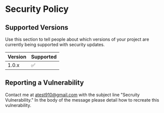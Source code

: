 # Security Policy

## Supported Versions

Use this section to tell people about which versions of your project are
currently being supported with security updates.

| Version | Supported          |
| ------- | ------------------ |
| 1.0.x   | :white_check_mark: |

## Reporting a Vulnerability

Contact me at atest910@gmail.com with the subject line "Secruity Vulnerability." In the body of the message please detail how to recreate this vulnerability.
